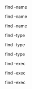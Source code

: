 find -name

find -name

find -name

find -type

find -type

find -type

find -exec

find -exec

find -exec